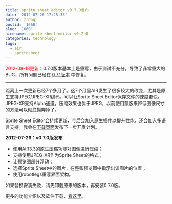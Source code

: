 ```yaml
---
title: sprite sheet editor v0.7.0发布
date: '2012-07-26 17:25:33'
author: zrong
postid: '1660'
slug: '1660'
nicename: sprite-sheet-editor-v0-7-0
categories: technology
tags:
  - air
  - spritesheet
---
```


<span style="color:red;">2012-08-18更新：</span>0.7.0版本基本上是重写，由于测试不充分，导致了非常重大的BUG，所有问题已经在 [0.7.1版本](http://blog.zengrong.net/post/1668.html) 中修复。

----

距离上一次更新已经7个多月了。这7个月里AIR发生了很多较大的改变，尤其是原生支持JPEG/JPEG-XR编码，可以让Sprite Sheet Editor保存文件的速度更快。JPEG-XR支持Alpha通道，压缩效果也优于JPEG，以前使用蒙版来降低图像尺寸的方法可以彻底抛弃掉了。

Sprite Sheet Editor会持续更新，今后会加入原生插件以提升性能，还会加入多语言支持。我会在[下载页面](http://zengrong.net/sprite_sheet_editor)发布下一步开发计划。

**2012-07-26：v0.7.0版发布**

-   使用AIR3.3的原生压缩功能对图像进行压缩；
-   支持使用JPEG-XR作为Sprite Sheet的格式；
-   让预览图部分浮动；
-   选择Sprite Sheet中的图片，在整张预览图中指示出该图片的位置；
-   使用robotlegs重写界面架构。

如果替换安装失败，请先卸载原来的版本，再安装0.7.0版。

更多的功能介绍以及软件下载，[看这里](http://zengrong.net/sprite_sheet_editor)。

